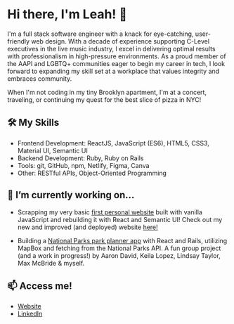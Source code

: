 # Hi there, I'm Leah! 👋

I'm a full stack software engineer with a knack for eye-catching, user-friendly web design. With a decade of experience supporting C-Level executives in the live music industry, I excel in delivering optimal results with professionalism in high-pressure environments. As a proud member of the AAPI and LGBTQ+ communities eager to begin my career in tech, I look forward to expanding my skill set at a workplace that values integrity and embraces community.

When I'm not coding in my tiny Brooklyn apartment, I'm at a concert, traveling, or continuing my quest for the best slice of pizza in NYC!

## 🛠️ My Skills

- Frontend Development: ReactJS, JavaScript (ES6), HTML5, CSS3, Material UI, Semantic UI
- Backend Development: Ruby, Ruby on Rails
- Tools: git, GitHub, npm, Netlify, Figma, Canva
- Other: RESTful APIs, Object-Oriented Programming

## 🔭 I’m currently working on...

- Scrapping my very basic [first personal website](https://lcardoz.github.io/leah-cardoz/) built with vanilla JavaScript and rebuilding it with React and Semantic UI! Check out my new and improved (and deployed) website [here!](https://www.leahcardoz.com/)

- Building a [National Parks park planner app](https://github.com/maxnmcbride/baby_davie_crocket_remembers_the_alamo) with React and Rails, utilizing MapBox and fetching from the National Parks API. A fun group project (and a work in progress!) by Aaron David, Keila Lopez, Lindsay Taylor, Max McBride & myself.

## 📫 Access me!

- [Website](https://www.leahcardoz.com/)
- [LinkedIn](https://www.linkedin.com/in/lcardoz/)
